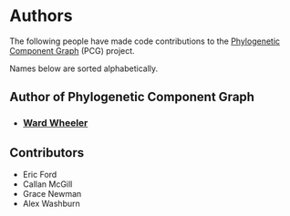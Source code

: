 # Authors

The following people have made code contributions to the [Phylogenetic Component Graph][PCG-ref] (PCG) project.

Names below are sorted alphabetically.

## Author of Phylogenetic Component Graph

* ### [Ward Wheeler][PI-ref]

## Contributors

* Eric Ford
* Callan McGill
* Grace Newman
* Alex Washburn

[PCG-ref]: https://www.github.com/amnh/PCG
[PI-ref]:  https://www.amnh.org/research/staff-directory/ward-wheeler